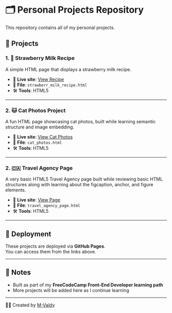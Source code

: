 # 🗂️ Personal Projects Repository

This repository contains all of my personal projects.

## 📁 Projects

### 1. 🍓 Strawberry Milk Recipe

A simple HTML page that displays a strawberry milk recipe.

- 🔗 **Live site**: [View Recipe](https://m-valdy.github.io/Recipe-Page/strawberr_milk_recipe.html)
- 📄 **File**: `strawberr_milk_recipe.html`
- 🛠️ **Tools**: HTML5

---

### 2. 🐱 Cat Photos Project

A fun HTML page showcasing cat photos, built while learning semantic structure and image embedding.

- 🔗 **Live site**: [View Cat Photos](https://m-valdy.github.io/Recipe-Page/cat_photos.html)
- 📄 **File**: `cat_photos.html`
- 🛠️ **Tools**: HTML5

---
### 2. 🇨🇦 Travel Agency Page

A very basic HTML5 Travel Agency page built while reviewing basic HTML structures along with learning about the figcaption, anchor, and figure elements.

- 🔗 **Live site**: [View Page](https://m-valdy.github.io/Recipe-Page/travel_agency_page.html)
- 📄 **File**: `travel_agency_page.html`
- 🛠️ **Tools**: HTML5

---

## 🚀 Deployment

These projects are deployed via **GitHub Pages**.  
You can access them from the links above.

---

## 📌 Notes

- Built as part of my **FreeCodeCamp Front-End Developer learning path**
- More projects will be added here as I continue learning

---

🧑‍💻 Created by [M-Valdy](https://github.com/M-Valdy)
